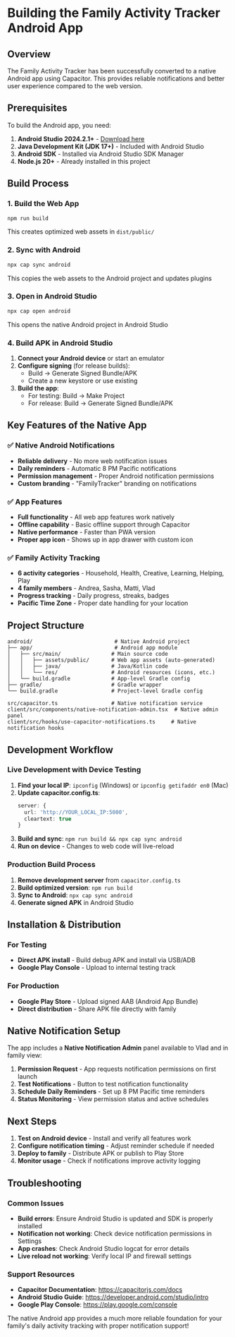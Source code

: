 # Building the Family Activity Tracker Android App

## Overview
The Family Activity Tracker has been successfully converted to a native Android app using Capacitor. This provides reliable notifications and better user experience compared to the web version.

## Prerequisites

To build the Android app, you need:

1. **Android Studio 2024.2.1+** - [Download here](https://developer.android.com/studio)
2. **Java Development Kit (JDK 17+)** - Included with Android Studio
3. **Android SDK** - Installed via Android Studio SDK Manager
4. **Node.js 20+** - Already installed in this project

## Build Process

### 1. Build the Web App
```bash
npm run build
```
This creates optimized web assets in `dist/public/`

### 2. Sync with Android
```bash
npx cap sync android
```
This copies the web assets to the Android project and updates plugins

### 3. Open in Android Studio
```bash
npx cap open android
```
This opens the native Android project in Android Studio

### 4. Build APK in Android Studio

1. **Connect your Android device** or start an emulator
2. **Configure signing** (for release builds):
   - Build → Generate Signed Bundle/APK
   - Create a new keystore or use existing
3. **Build the app**:
   - For testing: Build → Make Project
   - For release: Build → Generate Signed Bundle/APK

## Key Features of the Native App

### ✅ Native Android Notifications
- **Reliable delivery** - No more web notification issues
- **Daily reminders** - Automatic 8 PM Pacific notifications
- **Permission management** - Proper Android notification permissions
- **Custom branding** - "FamilyTracker" branding on notifications

### ✅ App Features
- **Full functionality** - All web app features work natively
- **Offline capability** - Basic offline support through Capacitor
- **Native performance** - Faster than PWA version
- **Proper app icon** - Shows up in app drawer with custom icon

### ✅ Family Activity Tracking
- **6 activity categories** - Household, Health, Creative, Learning, Helping, Play
- **4 family members** - Andrea, Sasha, Matti, Vlad
- **Progress tracking** - Daily progress, streaks, badges
- **Pacific Time Zone** - Proper date handling for your location

## Project Structure

```
android/                          # Native Android project
├── app/                          # Android app module
│   ├── src/main/                # Main source code
│   │   ├── assets/public/       # Web app assets (auto-generated)
│   │   ├── java/                # Java/Kotlin code
│   │   └── res/                 # Android resources (icons, etc.)
│   └── build.gradle             # App-level Gradle config
├── gradle/                      # Gradle wrapper
└── build.gradle                 # Project-level Gradle config

src/capacitor.ts                 # Native notification service
client/src/components/native-notification-admin.tsx  # Native admin panel
client/src/hooks/use-capacitor-notifications.ts     # Native notification hooks
```

## Development Workflow

### Live Development with Device Testing
1. **Find your local IP**: `ipconfig` (Windows) or `ipconfig getifaddr en0` (Mac)
2. **Update capacitor.config.ts**:
   ```typescript
   server: {
     url: 'http://YOUR_LOCAL_IP:5000',
     cleartext: true
   }
   ```
3. **Build and sync**: `npm run build && npx cap sync android`
4. **Run on device** - Changes to web code will live-reload

### Production Build Process
1. **Remove development server** from `capacitor.config.ts`
2. **Build optimized version**: `npm run build`
3. **Sync to Android**: `npx cap sync android`
4. **Generate signed APK** in Android Studio

## Installation & Distribution

### For Testing
- **Direct APK install** - Build debug APK and install via USB/ADB
- **Google Play Console** - Upload to internal testing track

### For Production
- **Google Play Store** - Upload signed AAB (Android App Bundle)
- **Direct distribution** - Share APK file directly with family

## Native Notification Setup

The app includes a **Native Notification Admin** panel available to Vlad and in family view:

1. **Permission Request** - App requests notification permissions on first launch
2. **Test Notifications** - Button to test notification functionality
3. **Schedule Daily Reminders** - Set up 8 PM Pacific time reminders
4. **Status Monitoring** - View permission status and active schedules

## Next Steps

1. **Test on Android device** - Install and verify all features work
2. **Configure notification timing** - Adjust reminder schedule if needed  
3. **Deploy to family** - Distribute APK or publish to Play Store
4. **Monitor usage** - Check if notifications improve activity logging

## Troubleshooting

### Common Issues
- **Build errors**: Ensure Android Studio is updated and SDK is properly installed
- **Notification not working**: Check device notification permissions in Settings
- **App crashes**: Check Android Studio logcat for error details
- **Live reload not working**: Verify local IP and firewall settings

### Support Resources
- **Capacitor Documentation**: https://capacitorjs.com/docs
- **Android Studio Guide**: https://developer.android.com/studio/intro
- **Google Play Console**: https://play.google.com/console

The native Android app provides a much more reliable foundation for your family's daily activity tracking with proper notification support!